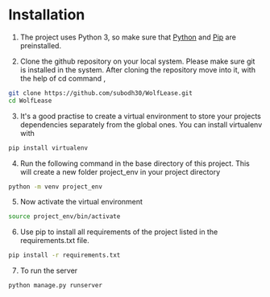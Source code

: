 # Installation
1. The project uses Python 3, so make sure that [Python](https://www.python.org/downloads/) and [Pip](https://pip.pypa.io/en/stable/installation/) are preinstalled. 

2. Clone the github repository on your local system. Please make sure git is installed in the system. After cloning the repository move into it, with the help of cd command ,
```bash
git clone https://github.com/subodh30/WolfLease.git
cd WolfLease
```
3. It's a good practise to create a virtual environment to store your projects dependencies separately from the global ones. You can install virtualenv with
```bash
pip install virtualenv
```
4. Run the following command in the base directory of this project. This will create a new folder project_env in your project directory
```bash
python -m venv project_env
```
5. Now activate the virtual environment
```bash
source project_env/bin/activate
```
6. Use pip to install all requirements of the project listed in the requirements.txt file.
```bash
pip install -r requirements.txt
```
7. To run the server
```bash
python manage.py runserver
```

